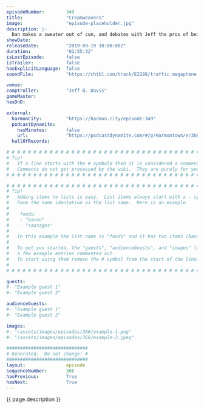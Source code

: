 ```yaml
---
episodeNumber:        349
title:                "Creamweavers"
image:                "episode-placeholder.jpg"
description: |-
  Dan makes a sweater out of cum, and debates with Jeff the pros of being a stander wiper. Dave Foley joins in with tales from The Kids in the Hall and NewsRadio. Who wants a pocket shaman now? Featuring Dan Harmon, Jeff Bryan Davis, Spencer Crittenden and Dave Foley.
showDate:             
releaseDate:          "2019-09-19 10:00:00Z"
duration:             "01:55:32"
isLostEpisode:        false
isTrailer:            false
hasExplicitLanguage:  false
soundFile:            "https://chtbl.com/track/E2288/traffic.megaphone.fm/STA2083068173.mp3?updated=1596571350"

venue:                
comptroller:          "Jeff B. Davis"
gameMaster:           
hasDnD:               

external:
  harmonCity:         "https://harmon.city/episode-349"
  podcastDynamite:
    hasMinutes:       false
    url:              "https://podcastdynamite.com/#/p/Harmontown/e/366/349"
  hallOfRecords:      

# # # # # # # # # # # # # # # # # # # # # # # # # # # # # # # # # # # # # # # # # # # # #
# Tip!
#   If a line starts with the # symbold then it is considered a comment.
#   Comments do not get processed by the wiki.  They are purely for your information.
# # # # # # # # # # # # # # # # # # # # # # # # # # # # # # # # # # # # # # # # # # # # #

# # # # # # # # # # # # # # # # # # # # # # # # # # # # # # # # # # # # # # # # # # # # #
# Tip!
#   Adding items to lists is easy.  List items always start with a - symbol and have
#   have the same identation as the list name.  Here is an example.
#
#    foods:
#    - "bacon"
#    - "sausages"
#
#   In this example the list name is "foods" and it has two items (bacon, and sausages).
#
#   To get you started, the "guests", "audienceGuests", and "images" lists below have
#   a few example entries commented out.
#   To start using them remove the # symbol from the start of the line.
#
# # # # # # # # # # # # # # # # # # # # # # # # # # # # # # # # # # # # # # # # # # # # #

guests:
#- "Example guest 1"
#- "Example guest 2"

audienceGuests:
#- "Example guest 1"
#- "Example guest 2"

images:
#- "/assets/images/episodes/366/example-1.png"
#- "/assets/images/episodes/366/example-2.jpeg"

##############################
# Generated.  Do not change! #
##############################
layout:               episode
sequenceNumber:       366
hasPrevious:          True
hasNext:              True
---
```


<!-- The episode description will be rendered here -->
{{ page.description }}

<!-- Add your content BELOW here -->
<!-- vvvvvvvvvvvvvvvvvvvvvvvvvvv -->




<!-- ^^^^^^^^^^^^^^^^^^^^^^^^^^^ -->
<!-- Add your content ABOVE here -->

<!-- The episode gallery will be rendered here -->